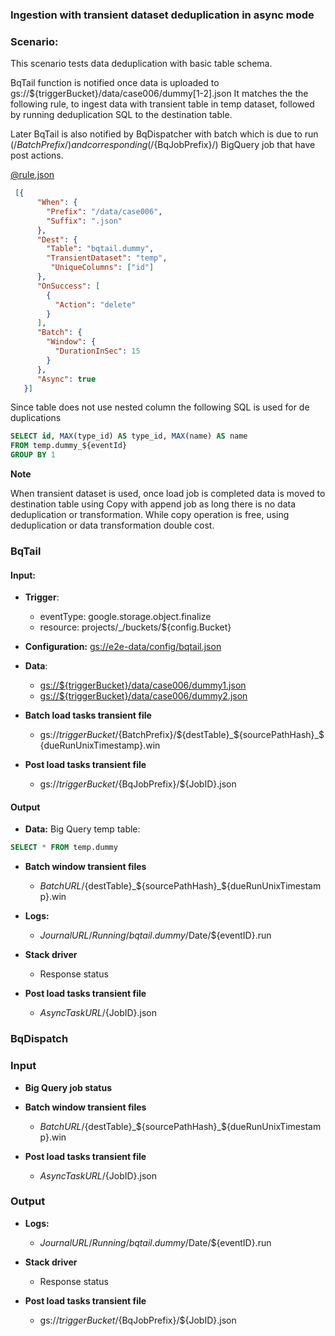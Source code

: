 ### Ingestion with transient dataset deduplication in async mode  

### Scenario:

This scenario tests data deduplication with basic table schema.


BqTail function is notified once data is uploaded to gs://${triggerBucket}/data/case006/dummy[1-2].json
It matches the the following rule, to ingest data with transient table in temp dataset, followed by running deduplication SQL to the destination table.

Later BqTail is also notified by BqDispatcher with batch which is due to run (/${BatchPrefix}/)  
and corresponding (/${BqJobPrefix}/) BigQuery job that have post actions. 


[@rule.json](rule.json)
```json
 [{
      "When": {
        "Prefix": "/data/case006",
        "Suffix": ".json"
      },
      "Dest": {
        "Table": "bqtail.dummy",
        "TransientDataset": "temp",
         "UniqueColumns": ["id"]
      },
      "OnSuccess": [
        {
          "Action": "delete"
        }
      ],
      "Batch": {
        "Window": {
          "DurationInSec": 15
        }
      },
      "Async": true
   }]
```


Since table does not use nested column the following SQL is used for de duplications
```sql
SELECT id, MAX(type_id) AS type_id, MAX(name) AS name 
FROM temp.dummy_${eventId} 
GROUP BY 1
```

**Note**

When transient dataset is used,  once load job is completed data is moved to destination table using Copy with append job as long there is no data deduplication or transformation.
While copy operation is free, using deduplication or data transformation double cost. 

### BqTail

#### Input:

* **Trigger**:
    - eventType: google.storage.object.finalize
    - resource: projects/_/buckets/${config.Bucket}
* **Configuration:** [gs://e2e-data/config/bqtail.json](../../../config/bqtail.json)
* **Data**:
    - [gs://${triggerBucket}/data/case006/dummy1.json](data/trigger/dummy1.json)
    - [gs://${triggerBucket}/data/case006/dummy2.json](data/trigger/dummy2.json)

* **Batch load tasks transient file**    
    - gs://${triggerBucket}/${BatchPrefix}/${destTable}_${sourcePathHash}_${dueRunUnixTimestamp}.win

* **Post load tasks transient file**    
    - gs://${triggerBucket}/${BqJobPrefix}/${JobID}.json


#### Output

* **Data:**
Big Query temp table:

```sql
SELECT * FROM temp.dummy
```

* **Batch window transient files**

    - ${BatchURL}/${destTable}_${sourcePathHash}_${dueRunUnixTimestamp}.win

* **Logs:** 
    - ${JournalURL}/Running/bqtail.dummy/$Date/${eventID}.run

* **Stack driver**
    - Response status

* **Post load tasks transient file**    
    - ${AsyncTaskURL}/${JobID}.json

    
### BqDispatch

### Input

* **Big Query job status**

* **Batch window transient files**
    - ${BatchURL}/${destTable}_${sourcePathHash}_${dueRunUnixTimestamp}.win
    
* **Post load tasks transient file**    
    - ${AsyncTaskURL}/${JobID}.json

 ### Output

* **Logs:** 
    - ${JournalURL}/Running/bqtail.dummy/$Date/${eventID}.run
    
* **Stack driver**
    - Response status
 
* **Post load tasks transient file**    
    - gs://${triggerBucket}/${BqJobPrefix}/${JobID}.json
  
